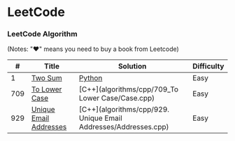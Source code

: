LeetCode
========

### LeetCode Algorithm

(Notes: "&hearts;" means you need to buy a book from Leetcode)


| # | Title | Solution | Difficulty |
|---| ----- | -------- | ---------- |
|1|[Two Sum](https://leetcode.com/problems/two-sum/description/) | [Python](algorithms/python/1_twoSum/twoSum.py)|Easy|
|709|[To Lower Case](https://leetcode.com/problems/to-lower-case/description/) | [C++](algorithms/cpp/709_To Lower Case/Case.cpp)|Easy|
|929|[Unique Email Addresses](https://leetcode.com/problems/unique-email-addresses/description/) | [C++](algorithms/cpp/929. Unique Email Addresses/Addresses.cpp)|Easy|